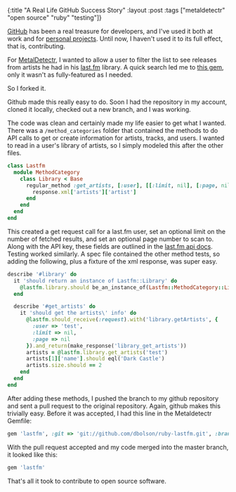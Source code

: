 {:title "A Real Life GitHub Success Story"
:layout :post
:tags ["metaldetectr" "open source" "ruby" "testing"]}

[GitHub](https://github.com/) has been a real treasure for developers, and I've used it both at
work and for [personal projects](https://github.com/dbolson). Until now, I haven't used it to its
full effect, that is, contributing.

For [MetalDetectr](/posts/2011-05-14-introducing-metaldetectr.html.html), I wanted to allow a user to filter the
list to see releases from artists he had in his [last.fm](http://www.last.fm/) library. A quick
search led me to [this gem](https://github.com/youpy/ruby-lastfm), only it wasn't as
fully-featured as I needed.

So I forked it.

Github made this really easy to do. Soon I had the repository in my account, cloned it locally,
checked out a new branch, and I was working.

The code was clean and certainly made my life easier to get what I wanted. There was a
`/method_categories` folder that contained the methods to do API calls to get or create
information for artists, tracks, and users. I wanted to read in a user's library of artists, so I
simply modeled this after the other files.

```ruby
class Lastfm
  module MethodCategory
    class Library < Base
      regular_method :get_artists, [:user], [[:limit, nil], [:page, nil]] do |response|
        response.xml['artists']['artist']
      end
    end
  end
end
```

This created a get request call for a last.fm user, set an optional limit on the number of fetched
results, and set an optional page number to scan to. Along with the API key, these fields are
outlined in the [last.fm api docs](http://www.last.fm/api/show/library.getArtists). Testing worked
similarly. A spec file contained the other method tests, so adding the following, plus a fixture
of the xml response, was super easy.

```ruby
describe '#library' do
  it 'should return an instance of Lastfm::Library' do
    @lastfm.library.should be_an_instance_of(Lastfm::MethodCategory::Library)
  end

  describe '#get_artists' do
    it 'should get the artists\' info' do
      @lastfm.should_receive(:request).with('library.getArtists', {
        :user => 'test',
        :limit => nil,
        :page => nil
      }).and_return(make_response('library_get_artists'))
      artists = @lastfm.library.get_artists('test')
      artists[1]['name'].should eql('Dark Castle')
      artists.size.should == 2
    end
  end
end
```

After adding these methods, I pushed the branch to my github repository and sent a pull request to
the original repository. Again, github makes this trivially easy. Before it was accepted, I had
this line in the Metaldetectr Gemfile:

```ruby
gem 'lastfm', :git => 'git://github.com/dbolson/ruby-lastfm.git', :branch => 'library_get_artists'
```

With the pull request accepted and my code merged into the master branch, it looked like this:

```ruby
gem 'lastfm'
```

That's all it took to contribute to open source software.
